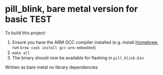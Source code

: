 # pill\_blink, bare metal version for basic TEST

To build this project:

1. Ensure you have the ARM GCC compiler installed (e.g. install [Homebrew](https://brew.sh), run `brew cask install gcc-arm-embedded`)
2. `make all`
3. The binary should now be available for flashing in `pill_blink.bin`

Written as bare metal no library dependencies

